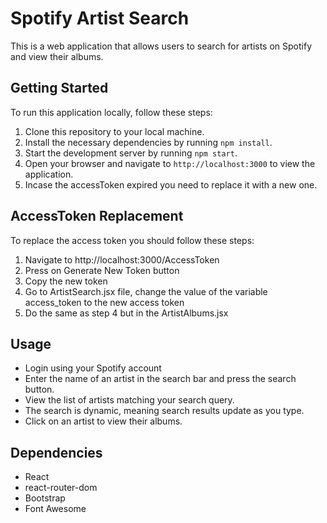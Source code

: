 # Spotify Artist Search

This is a web application that allows users to search for artists on Spotify and view their albums.

## Getting Started

To run this application locally, follow these steps:

1. Clone this repository to your local machine.
2. Install the necessary dependencies by running `npm install`.
3. Start the development server by running `npm start`.
4. Open your browser and navigate to `http://localhost:3000` to view the application.
5. Incase the accessToken expired you need to replace it with a new one.
   
## AccessToken Replacement
To replace the access token you should follow these steps:
1. Navigate to http://localhost:3000/AccessToken
2. Press on Generate New Token button
3. Copy the new token
4. Go to ArtistSearch.jsx file, change the value of the variable access_token to the new access token
5. Do the same as step 4 but in the ArtistAlbums.jsx
   
## Usage
- Login using your Spotify account
- Enter the name of an artist in the search bar and press the search button.
- View the list of artists matching your search query.
- The search is dynamic, meaning search results update as you type.
- Click on an artist to view their albums.

## Dependencies

- React
- react-router-dom
- Bootstrap
- Font Awesome

